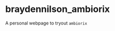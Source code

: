
# braydennilson_ambiorix

<!-- badges: start -->
<!-- badges: end -->

A personal webpage to tryout `ambiorix`

